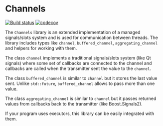 # Channels

[![Build status](https://ci.appveyor.com/api/projects/status/10jpolule81p18m6?svg=true)](https://ci.appveyor.com/project/rikdev/channels)
[![codecov](https://codecov.io/gh/rikdev/channels/branch/master/graph/badge.svg)](https://codecov.io/gh/rikdev/channels)

The `Channels` library is an extended implementation of a managed signals/slots
system and is used for communication between threads.
The library includes types like `channel`, `buffered_channel`,
`aggregating_channel` and helpers for working with them.

The class `channel` implements a traditional signals/slots system
(like Qt signals) where some set of callbacks are connected to the channel and
callbacks are called when the transmitter sent the value to the `channel`.

The class `buffered_channel` is similar to `channel` but it stores the last
value sent.
Unlike `std::future`, `buffered_channel` allows to pass more than one value.

The class `aggregating_channel` is similar to `channel` but it passes returned
values from callbacks back to the transmitter (like Boost.Signals2).

If your program uses executors, this library can be easily integrated with them.
